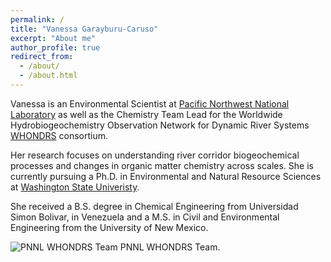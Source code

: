 ```yaml
---
permalink: /
title: "Vanessa Garayburu-Caruso"
excerpt: "About me"
author_profile: true
redirect_from: 
  - /about/
  - /about.html
---
```

Vanessa is an Environmental Scientist at [Pacific Northwest National Laboratory](https://www.pnnl.gov/) as well as the Chemistry Team Lead for the Worldwide Hydrobiogeochemistry Observation Network for Dynamic River Systems [WHONDRS](https://whondrs.pnnl.gov/) consortium. 

Her research focuses on understanding river corridor biogeochemical processes and changes in organic matter chemistry across scales. She is currently pursuing a Ph.D. in Environmental and Natural Resource Sciences at [Washington State Univeristy](www.wsu.edu).

She received a B.S. degree in Chemical Engineering from Universidad Simon Bolivar, in Venezuela and a M.S. in Civil and Environmental Engineering  from the University of New Mexico.

![PNNL WHONDRS Team](../images/WHONDRS-3.jpg)
PNNL WHONDRS Team.